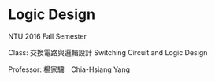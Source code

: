 # Logic Design

NTU 2016 Fall Semester

Class: 交換電路與邏輯設計 Switching Circuit and Logic Design

Professor: 楊家驤　Chia-Hsiang Yang
